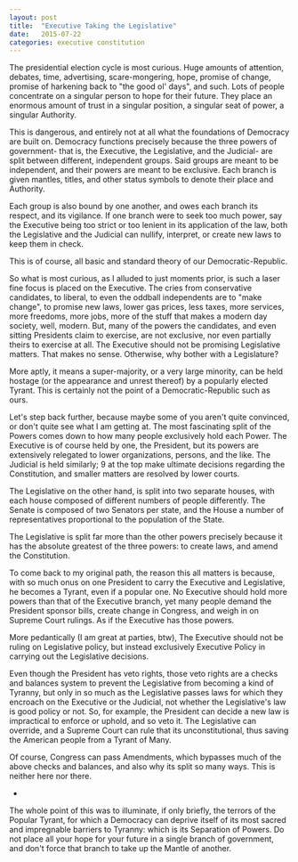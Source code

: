 ```yaml
---
layout: post
title:  "Executive Taking the Legislative"
date:   2015-07-22
categories: executive constitution
---
```


The presidential election cycle is most curious. Huge amounts of attention, debates, time, advertising, scare-mongering, hope, promise of change, promise of harkening back to "the good ol' days", and such. Lots of people concentrate on a singular person to hope for their future. They place an enormous amount of trust in a singular position, a singular seat of power, a singular Authority.

This is dangerous, and entirely not at all what the foundations of Democracy are built on. Democracy functions precisely because the three powers of government- that is, the Executive, the Legislative, and the Judicial- are split between different, independent groups. Said groups are meant to be independent, and their powers are meant to be exclusive. Each branch is given mantles, titles, and other status symbols to denote their place and Authority.

Each group is also bound by one another, and owes each branch its respect, and its vigilance. If one branch were to seek too much power, say the Executive being too strict or too lenient in its application of the law, both the Legislative and the Judicial can nullify, interpret, or create new laws to keep them in check.

This is of course, all basic and standard theory of our Democratic-Republic.

So what is most curious, as I alluded to just moments prior, is such a laser fine focus is placed on the Executive. The cries from conservative candidates, to liberal, to even the oddball independents are to "make change", to promise new laws, lower gas prices, less taxes, more services, more freedoms, more jobs, more of the stuff that makes a modern day society, well, modern. But, many of the powers the candidates, and even sitting Presidents claim to exercise, are not exclusive, nor even partially theirs to exercise at all. The Executive should not be promising Legislative matters. That makes no sense. Otherwise, why bother with a Legislature?

More aptly, it means a super-majority, or a very large minority, can be held hostage (or the appearance and unrest thereof) by a popularly elected Tyrant. This is certainly not the point of a Democratic-Republic such as ours.

Let's step back further, because maybe some of you aren't quite convinced, or don't quite see what I am getting at. The most fascinating split of the Powers comes down to how many people exclusively hold each Power. The Executive is of course held by one, the President, but its powers are extensively relegated to lower organizations, persons, and the like. The Judicial is held similarly; 9 at the top make ultimate decisions regarding the Constitution, and smaller matters are resolved by lower courts.

The Legislative on the other hand, is split into two separate houses, with each house composed of different numbers of people differently. The Senate is composed of two Senators per state, and the House a number of representatives proportional to the population of the State.

The Legislative is split far more than the other powers precisely because it has the absolute greatest of the three powers: to create laws, and amend the Constitution.

To come back to my original path, the reason this all matters is because, with so much onus on one President to carry the Executive and Legislative, he becomes a Tyrant, even if a popular one. No Executive should hold more powers than that of the Executive branch, yet many people demand the President sponsor bills, create change in Congress, and weigh in on Supreme Court rulings. As if the Executive has those powers.

More pedantically (I am great at parties, btw), The Executive should not be ruling on Legislative policy, but instead exclusively Executive Policy in carrying out the Legislative decisions.

Even though the President has veto rights, those veto rights are a checks and balances system to prevent the Legislative from becoming a kind of Tyranny, but only in so much as the Legislative passes laws for which they encroach on the Executive or the Judicial, not whether the Legislative's law is good policy or not. So, for example, the President can decide a new law is impractical to enforce or uphold, and so veto it. The Legislative can override, and a Supreme Court can rule that its unconstitutional, thus saving the American people from a Tyrant of Many.

Of course, Congress can pass Amendments, which bypasses much of the above checks and balances, and also why its split so many ways. This is neither here nor there.

-

The whole point of this was to illuminate, if only briefly, the terrors of the Popular Tyrant, for which a Democracy can deprive itself of its most sacred and impregnable barriers to Tyranny: which is its Separation of Powers. Do not place all your hope for your future in a single branch of government, and don't force that branch to take up the Mantle of another.
